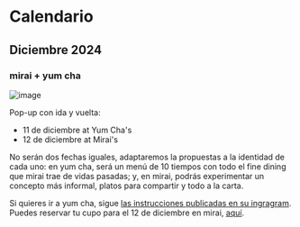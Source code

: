 # Calendario

## Diciembre 2024

### mirai + yum cha

![image](/assets/pop-up-yumcha-12-2024.png)

Pop-up con ida y vuelta:

- 11 de diciembre at Yum Cha's
- 12 de diciembre at Mirai's

No serán dos fechas iguales, adaptaremos la propuestas a la identidad de cada uno: en yum cha, será un menú de 10 tiempos con todo el fine dining que mirai trae de vidas pasadas; y, en mirai, podrás experimentar un concepto más informal, platos para compartir y todo a la carta.

Si quieres ir a yum cha, sigue [las instrucciones publicadas en su ingragram](). Puedes reservar tu cupo para el 12 de diciembre en mirai, [aquí](https://tienda.miraifoodlab.cl/product/yum-cha-mirai-pop-up).
